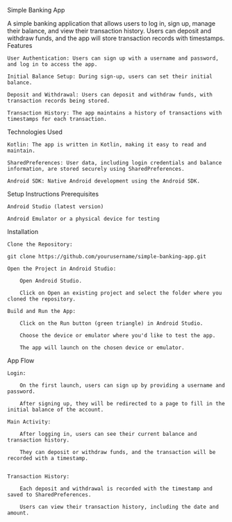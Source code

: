 Simple Banking App

A simple banking application that allows users to log in, sign up, manage their balance, and view their transaction history. Users can deposit and withdraw funds, and the app will store transaction records with timestamps.
Features

    User Authentication: Users can sign up with a username and password, and log in to access the app.

    Initial Balance Setup: During sign-up, users can set their initial balance.

    Deposit and Withdrawal: Users can deposit and withdraw funds, with transaction records being stored.

    Transaction History: The app maintains a history of transactions with timestamps for each transaction.

Technologies Used

    Kotlin: The app is written in Kotlin, making it easy to read and maintain.

    SharedPreferences: User data, including login credentials and balance information, are stored securely using SharedPreferences.

    Android SDK: Native Android development using the Android SDK.

Setup Instructions
Prerequisites

    Android Studio (latest version)

    Android Emulator or a physical device for testing

Installation

    Clone the Repository:

    git clone https://github.com/yourusername/simple-banking-app.git

    Open the Project in Android Studio:

        Open Android Studio.

        Click on Open an existing project and select the folder where you cloned the repository.

    Build and Run the App:

        Click on the Run button (green triangle) in Android Studio.

        Choose the device or emulator where you'd like to test the app.

        The app will launch on the chosen device or emulator.

App Flow

    Login:

        On the first launch, users can sign up by providing a username and password.

        After signing up, they will be redirected to a page to fill in the initial balance of the account.

    Main Activity:

        After logging in, users can see their current balance and transaction history.

        They can deposit or withdraw funds, and the transaction will be recorded with a timestamp.


    Transaction History:

        Each deposit and withdrawal is recorded with the timestamp and saved to SharedPreferences.

        Users can view their transaction history, including the date and amount.
